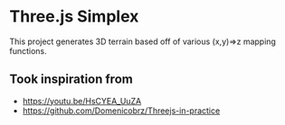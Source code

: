 # Three.js Simplex

This project generates 3D terrain based off of various (x,y)=>z mapping functions.

## Took inspiration from 
- https://youtu.be/HsCYEA_UuZA
- https://github.com/Domenicobrz/Threejs-in-practice